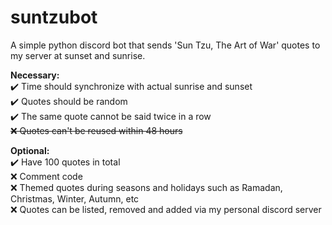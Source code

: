 # suntzubot
A simple python discord bot that sends 'Sun Tzu, The Art of War' quotes to my server at sunset and sunrise.

**Necessary:**\
✔️ Time should synchronize with actual sunrise and sunset\
✔️ Quotes should be random\
✔️ The same quote cannot be said twice in a row\
~~❌ Quotes can't be reused within 48 hours~~

**Optional:**\
✔️ Have 100 quotes in total\
❌ Comment code\
❌ Themed quotes during seasons and holidays such as Ramadan, Christmas, Winter, Autumn, etc\
❌ Quotes can be listed, removed and added via my personal discord server
